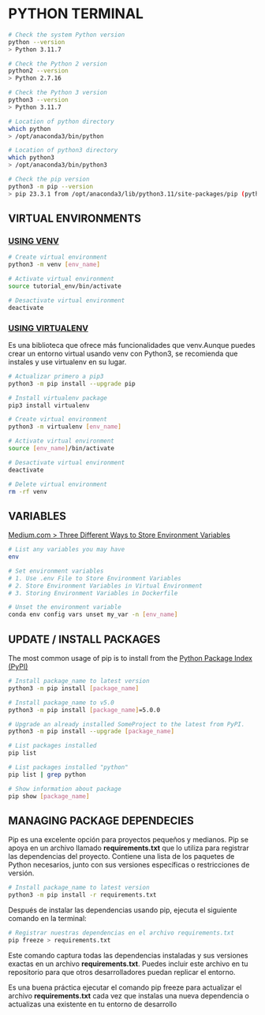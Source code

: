 # PYTHON TERMINAL

```bash
# Check the system Python version
python --version
> Python 3.11.7

# Check the Python 2 version
python2 --version
> Python 2.7.16

# Check the Python 3 version
python3 --version
> Python 3.11.7

# Location of python directory
which python
> /opt/anaconda3/bin/python

# Location of python3 directory
which python3
> /opt/anaconda3/bin/python3

# Check the pip version
python3 -m pip --version
> pip 23.3.1 from /opt/anaconda3/lib/python3.11/site-packages/pip (python 3.11)
```

## VIRTUAL ENVIRONMENTS

### [USING VENV](https://docs.python.org/3/library/venv.html)

```bash
# Create virtual environment
python3 -m venv [env_name]

# Activate virtual environment
source tutorial_env/bin/activate

# Desactivate virtual environment
deactivate
```

### [USING VIRTUALENV](https://virtualenv.pypa.io/en/stable/index.html)


Es una biblioteca que ofrece más funcionalidades que venv.Aunque puedes crear un entorno virtual usando venv con Python3, se recomienda que instales y use virtualenv en su lugar.

```bash
# Actualizar primero a pip3
python3 -m pip install --upgrade pip

# Install virtualenv package
pip3 install virtualenv  

# Create virtual environment
python3 -m virtualenv [env_name]

# Activate virtual environment
source [env_name]/bin/activate

# Desactivate virtual environment
deactivate

# Delete virtual environment
rm -rf venv
```

## VARIABLES

[Medium.com > Three Different Ways to Store Environment Variables](https://medium.com/@dataproducts/python-three-different-ways-to-store-environment-variables-15224952f31b)

```bash
# List any variables you may have
env

# Set environment variables
# 1. Use .env File to Store Environment Variables
# 2. Store Environment Variables in Virtual Environment
# 3. Storing Environment Variables in Dockerfile

# Unset the environment variable
conda env config vars unset my_var -n [env_name]
```

## UPDATE / INSTALL PACKAGES

The most common usage of pip is to install from the [Python Package Index (PyPI)](https://pypi.org/)

```bash
# Install package_name to latest version
python3 -m pip install [package_name]

# Install package_name to v5.0
python3 -m pip install [package_name]=5.0.0

# Upgrade an already installed SomeProject to the latest from PyPI.
python3 -m pip install --upgrade [package_name]

# List packages installed
pip list

# List packages installed "python"
pip list | grep python

# Show information about package
pip show [package_name]
```

## MANAGING PACKAGE DEPENDECIES

Pip es una excelente opción para proyectos pequeños y medianos. Pip se apoya en un archivo llamado **requirements.txt** que lo utiliza para registrar las dependencias del proyecto. Contiene una lista de los paquetes de Python necesarios, junto con sus versiones específicas o restricciones de versión.

```bash
# Install package_name to latest version
python3 -m pip install -r requirements.txt
```

Después de instalar las dependencias usando pip, ejecuta el siguiente comando en la terminal:

```bash
# Registrar nuestras dependencias en el archivo requirements.txt
pip freeze > requirements.txt
```

Este comando captura todas las dependencias instaladas y sus versiones exactas en un archivo **requirements.txt**. Puedes incluir este archivo en tu repositorio para que otros desarrolladores puedan replicar el entorno.

Es una buena práctica ejecutar el comando pip freeze para actualizar el archivo **requirements.txt** cada vez que instalas una nueva dependencia o actualizas una existente en tu entorno de desarrollo